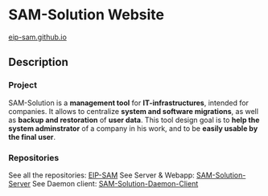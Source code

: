 # SAM-Solution Website

[eip-sam.github.io](https://eip-sam.github.io/)

## Description
### Project
SAM-Solution is a __management tool__ for __IT-infrastructures__, intended for companies.
It allows to centralize __system and software migrations__, as well as __backup and restoration__ of __user data__.
This tool design goal is to __help the system adminstrator__ of a company in his work, and to be __easily usable by the final user__.

### Repositories
See all the repositories: [EIP-SAM](https://github.com/EIP-SAM)
See Server & Webapp: [SAM-Solution-Server](https://github.com/EIP-SAM/SAM-Solution-Server)
See Daemon client: [SAM-Solution-Daemon-Client](https://github.com/EIP-SAM/SAM-Solution-Daemon-Client)
